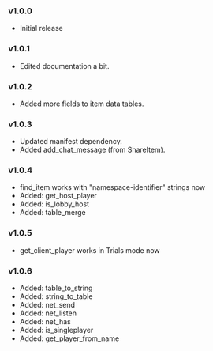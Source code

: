 ### v1.0.0
* Initial release

### v1.0.1
* Edited documentation a bit.

### v1.0.2
* Added more fields to item data tables.

### v1.0.3
* Updated manifest dependency.
* Added add_chat_message (from ShareItem).

### v1.0.4
* find_item works with "namespace-identifier" strings now
* Added: get_host_player
* Added: is_lobby_host
* Added: table_merge

### v1.0.5
* get_client_player works in Trials mode now

### v1.0.6
* Added: table_to_string
* Added: string_to_table
* Added: net_send
* Added: net_listen
* Added: net_has
* Added: is_singleplayer
* Added: get_player_from_name